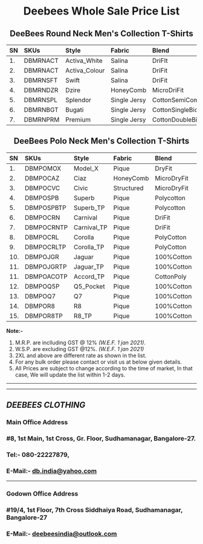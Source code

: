 <h1 align="center">Deebees Whole Sale Price List</h1>
<h2 align="center">DeeBees Round Neck Men's Collection T-Shirts</h2>

|SN|SKUs|Style|Fabric|Blend|G.S.M.|M.R.P.|W.S.P.|2XL|3XL|
|:---|:---|:---|:---|:---|:---|:---|:---|:---|:---|
|1.|DBMRNACT|Activa_White|Salina|DriFIt|130|₹249/-|₹59/-|₹69/-|₹79/-|
|2.|DBMRNACT|Activa_Colour|Salina|DriFit|130|₹249/-|₹65/-|₹75/-|₹85/-|
|3.|DBMRNSFT|Swift|Salina|DriFit|160|₹349/-|₹85/-|₹85/-|₹95/-|
|4.|DBMRNDZR|Dzire|HoneyComb|MicroDriFit|200|₹399/-|₹95/-|₹95/-|₹105/-|
|5.|DBMRNSPL|Splendor|Single Jersy|CottonSemiCombed|150|₹449/-|₹105/-|₹115/-|₹125/-|
|6.|DBMRNBGT|Bugati|Single Jersy|CottonSingleBioWash|200|₹549/-|₹145/-|₹155/-|₹165/-|
|7.|DBMRNPRM|Premium|Single Jersy|CottonDoubleBioWash|200|₹649/-|₹165/-|₹175/-|₹185/-|

<h2 align="center">DeeBees Polo Neck Men's Collection T-Shirts</h2>

|SN|SKUs|Style|Fabric|Blend|G.S.M.|M.R.P.|W.S.P.|2XL|3XL|
|:---|:---|:---|:---|:---|:---|:---|:---|:---|:---|
|1.|DBMPOMOX|Model_X|Pique|DryFit|180 |₹499/-|₹135/-|₹135/-|₹160/-|
|2.|DBMPOCAZ|Ciaz|HoneyComb|MicroDryFit|200|₹549/-|₹135/-|₹135/-|₹160/-|
|3.|DBMPOCVC|Civic|Structured|MicroDryFit|210|₹699/-|₹175/-|₹175/-|₹200/-|
|4.|DBMPOSPB|Superb|Pique|Polycotton|220|₹699/-|₹175/-|₹175/-|₹200/-|
|5.|DBMPOSPBTP|Superb_TP|Pique|Polycotton|220|₹749/-|₹185/-|₹185/-|₹210/-|
|6.|DBMPOCRN|Carnival|Pique|DriFit|200|₹699/-|₹185/-|₹185/-|₹210/-|
|7.|DBMPOCRNTP|Carnival_TP|Pique|DriFit|200|₹749/-|₹195/-|₹195/-|₹220/-|
|8.|DBMPOCRL|Corolla|Pique|PolyCotton|240|₹899/-|₹225/-|₹225/-|₹250/-|
|9.|DBMPOCRLTP|Corolla_TP|Pique|PolyCotton|240|₹949/-|₹235/-|₹235/-|₹260/-|
|10.|DBMPOJGR|Jaguar|Pique|100%Cotton|240|₹999/-|₹245/-|₹245/-|₹270/-|
|11.|DBMPOJGRTP|Jaguar_TP|Pique|100%Cotton|240|₹949/-|₹255/-|₹255/-|₹280/-|
|11.|DBMPOACOTP|Accord_TP|Pique|CottonPoly|220|₹949/-|₹245/-|₹245/-|₹270/-|
|12.|DBMPOQ5P|Q5_Pocket|Pique|100%Cotton|260|₹1099/-|₹275/-|₹275/-|₹300/-|
|13.|DBMPOQ7|Q7|Pique|100%Cotton|260|₹1099/-|₹275/-|₹275/-|₹300/-|
|14.|DBMPOR8|R8|Pique|100%Cotton|260|₹1099/-|₹275/-|₹275/-|₹300/-|
|15.|DBMPOR8TP|R8_TP|Pique|100%Cotton|260|₹1149/-|₹285/-|₹285/-|₹310/-|

__Note:-__
1. M.R.P. are inclluding GST @ 12% _(W.E.F. 1 jan 2021)_.
1. W.S.P. are excluding GST @12%. _(W.E.F. 1 jan 2021)_
1. 2XL and above are different rate as shown in the list.
1. For any bulk order please contact or visit us at below given details.
1. All Prices are subject to change according to the time of market, In that case, We will update the list within 1-2 days.


---
---
## ___DEEBEES CLOTHING___
### __Main Office Address__
### #8, 1st Main, 1st Cross, Gr. Floor, Sudhamanagar, Bangalore-27.
### Tel:- 080-22227879,
### E-Mail:- db.india@yahoo.com
---
### __Godown Office Address__
### #19/4, 1st Floor, 7th Cross Siddhaiya Road, Sudhamanagar, Bangalore-27
### E-Mail:- deebeesindia@outlook.com